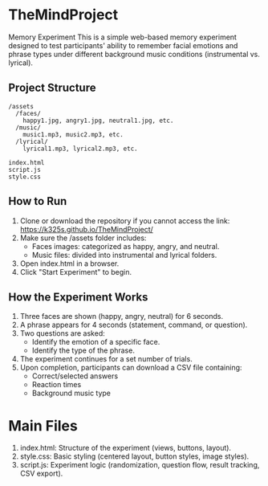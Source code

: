 # TheMindProject

Memory Experiment
This is a simple web-based memory experiment designed to test participants' ability to remember facial emotions and phrase types under different background music conditions (instrumental vs. lyrical).

## Project Structure
```
/assets
  /faces/
    happy1.jpg, angry1.jpg, neutral1.jpg, etc.
  /music/
    music1.mp3, music2.mp3, etc.
  /lyrical/
    lyrical1.mp3, lyrical2.mp3, etc.

index.html
script.js
style.css
```
## How to Run
1. Clone or download the repository if you cannot access the link: https://k325s.github.io/TheMindProject/
2. Make sure the /assets folder includes:
    - Faces images: categorized as happy, angry, and neutral.
    - Music files: divided into instrumental and lyrical folders.
3. Open index.html in a browser.
4. Click "Start Experiment" to begin.

## How the Experiment Works
1. Three faces are shown (happy, angry, neutral) for 6 seconds.
2. A phrase appears for 4 seconds (statement, command, or question).
3. Two questions are asked:
    - Identify the emotion of a specific face.
    - Identify the type of the phrase.
4. The experiment continues for a set number of trials.
5. Upon completion, participants can download a CSV file containing:
    - Correct/selected answers
    - Reaction times
    - Background music type

# Main Files
1. index.html: Structure of the experiment (views, buttons, layout).
2. style.css: Basic styling (centered layout, button styles, image styles).
3. script.js: Experiment logic (randomization, question flow, result tracking, CSV export).
